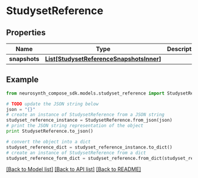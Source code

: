 # StudysetReference


## Properties
Name | Type | Description | Notes
------------ | ------------- | ------------- | -------------
**snapshots** | [**List[StudysetReferenceSnapshotsInner]**](StudysetReferenceSnapshotsInner.md) |  | [optional] 

## Example

```python
from neurosynth_compose_sdk.models.studyset_reference import StudysetReference

# TODO update the JSON string below
json = "{}"
# create an instance of StudysetReference from a JSON string
studyset_reference_instance = StudysetReference.from_json(json)
# print the JSON string representation of the object
print StudysetReference.to_json()

# convert the object into a dict
studyset_reference_dict = studyset_reference_instance.to_dict()
# create an instance of StudysetReference from a dict
studyset_reference_form_dict = studyset_reference.from_dict(studyset_reference_dict)
```
[[Back to Model list]](../README.md#documentation-for-models) [[Back to API list]](../README.md#documentation-for-api-endpoints) [[Back to README]](../README.md)


